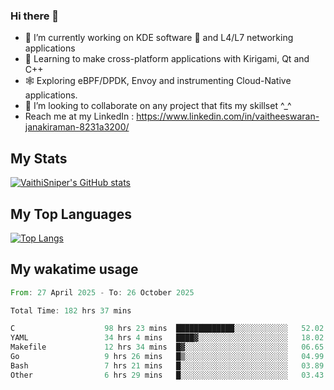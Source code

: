 ### Hi there 👋

- 🔭 I’m currently working on KDE software 💓 and L4/L7 networking applications 
- 📖 Learning to make cross-platform applications with Kirigami, Qt and C++
- 🕸️ Exploring eBPF/DPDK, Envoy and instrumenting Cloud-Native applications. 
- 👯 I’m looking to collaborate on any project that fits my skillset ^_^
- Reach me at my LinkedIn : https://www.linkedin.com/in/vaitheeswaran-janakiraman-8231a3200/

## My Stats
[![VaithiSniper's GitHub stats](https://github-readme-stats.vercel.app/api?username=VaithiSniper&hide=stars&theme=radical)](https://github.com/anuraghazra/github-readme-stats)

## My Top Languages

[![Top Langs](https://github-readme-stats.vercel.app/api/top-langs/?username=VaithiSniper&layout=compact)](https://github.com/anuraghazra/github-readme-stats)

## My wakatime usage

<!--START_SECTION:waka-->

```rust
From: 27 April 2025 - To: 26 October 2025

Total Time: 182 hrs 37 mins

C                    98 hrs 23 mins  █████████████░░░░░░░░░░░░   52.02 %
YAML                 34 hrs 4 mins   ████▓░░░░░░░░░░░░░░░░░░░░   18.02 %
Makefile             12 hrs 34 mins  █▓░░░░░░░░░░░░░░░░░░░░░░░   06.65 %
Go                   9 hrs 26 mins   █▒░░░░░░░░░░░░░░░░░░░░░░░   04.99 %
Bash                 7 hrs 21 mins   █░░░░░░░░░░░░░░░░░░░░░░░░   03.89 %
Other                6 hrs 29 mins   █░░░░░░░░░░░░░░░░░░░░░░░░   03.43 %
```

<!--END_SECTION:waka-->

